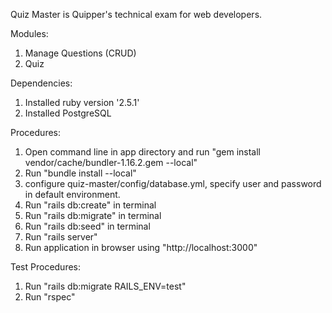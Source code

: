 Quiz Master is Quipper's technical exam for web developers.

Modules:
1. Manage Questions (CRUD)
2. Quiz

Dependencies:
1. Installed ruby version '2.5.1'
2. Installed PostgreSQL

Procedures:
1. Open command line in app directory and run "gem install vendor/cache/bundler-1.16.2.gem --local"
2. Run "bundle install --local"
3. configure quiz-master/config/database.yml, specify user and password in default environment.
4. Run "rails db:create" in terminal
5. Run "rails db:migrate" in terminal
6. Run "rails db:seed" in terminal
7. Run "rails server"
8. Run application in browser using "http://localhost:3000"

Test Procedures:
1. Run "rails db:migrate RAILS_ENV=test"
2. Run "rspec"
